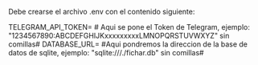 Debe crearse el archivo .env con el contenido siguiente:

TELEGRAM_API_TOKEN= # Aqui se pone el Token de Telegram, ejemplo: "1234567890:ABCDEFGHIJKxxxxxxxxxLMNOPQRSTUVWXYZ" sin comillas#
DATABASE_URL= #Aqui pondremos la direccion de la base de datos de sqlite, ejemplo: "sqlite:///./fichar.db" sin comillas#
